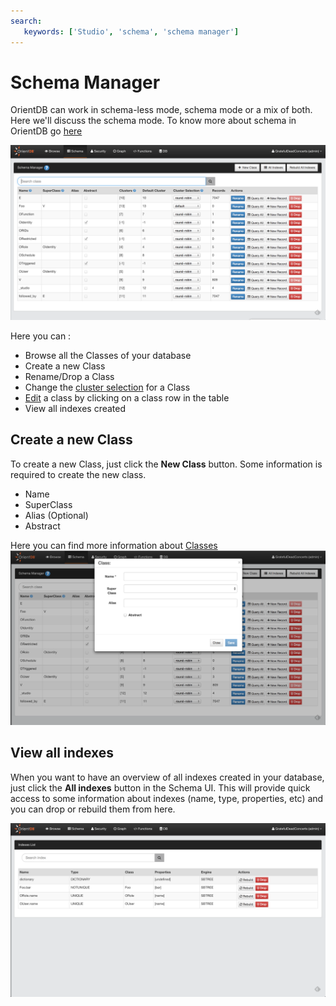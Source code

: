 ```yaml
---
search:
   keywords: ['Studio', 'schema', 'schema manager']
---
```


# Schema Manager

OrientDB can work in schema-less mode, schema mode or a mix of both. Here we'll discuss the schema mode. To know more about schema in OrientDB go [here](../general/Schema.md)

![Schema](../images/schema.png)

Here you can :

* Browse all the Classes of your database
* Create a new Class
* Rename/Drop a Class
* Change the [cluster selection](../sql/SQL-Alter-Class.md) for a Class 
* [Edit](Class.md) a class by clicking on a class row in the table
* View all indexes created


## Create a new Class

To create a new Class, just click the **New Class** button.
Some information is required to create the new class.

* Name
* SuperClass
* Alias (Optional)
* Abstract 

Here you can find more information about [Classes](../general/Schema.md#class)
![newClass](../images/newClass.png)

## View all indexes

When you want to have an overview of all indexes created in your database, just click the **All indexes** button in the Schema UI. This will provide quick access to some information about indexes (name, type, properties, etc) and you can drop or rebuild them from here.

![newClass](../images/indexes.png)

